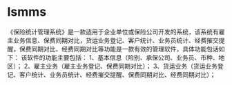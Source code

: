 # Ismms
 《保险统计管理系统》是一款适用于企业单位或保险公司开发的系统，该系统有雇主业务信息、保费同期对比，货运业务登记、客户统计、业务员统计、经费摧交提醒，保费同期对比、经费同期对比等功能是一款有效的管理软件，具体功能包话如下： 该软件的功能主要包括： 1、基本信息（险别、承保公司、业务员、币种、地区）； 2、雇主业务（雇主业务登记、保费同期对比）； 3、货运业务（货运业务登记、客户统计、业务员统计、经费摧交提醒、保费同期对比、经费同期对比）；
